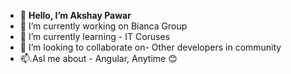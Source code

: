- 👋 **Hello, I’m Akshay Pawar**
- 👀 I’m currently working on Bianca Group 
- 🌱 I’m currently learning - IT Coruses
- 💞️ I’m looking to collaborate on- Other developers in community
- 📫.Asl me about - Angular, Anytime 😊
